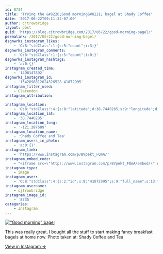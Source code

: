 ```yaml
---
id: 8734
title: 'Trying the &#8220;Good morning&#8221; bagel at Shady Coffee'
date: '2017-06-22T09:11:32-07:00'
author: cjtrowbridge
layout: post
guid: 'https://blog.cjtrowbridge.com/2017/06/22/good-morning-bagel/'
permalink: /2017/06/22/good-morning-bagel/
dsgnwrks_instagram_likes:
    - 'O:8:"stdClass":1:{s:5:"count";i:3;}'
dsgnwrks_instagram_comments:
    - 'O:8:"stdClass":1:{s:5:"count";i:0;}'
dsgnwrks_instagram_hashtags:
    - 'a:0:{}'
instagram_created_time:
    - '1498147892'
dsgnwrks_instagram_id:
    - '1542898812024326528_41872995'
instagram_filter_used:
    - Clarendon
instagram_attribution:
    - ''
instagram_location:
    - 'O:8:"stdClass":4:{s:8:"latitude";d:38.7440285;s:9:"longitude";d:-121.287689;s:4:"name";s:20:"Shady Coffee and Tea";s:2:"id";i:311068;}'
instagram_location_lat:
    - '38.7440285'
instagram_location_long:
    - '-121.287689'
instagram_location_name:
    - 'Shady Coffee and Tea'
instagram_users_in_photo:
    - 'a:0:{}'
instagram_link:
    - 'https://www.instagram.com/p/BVpekt_FQmA/'
instagram_embed_code:
    - "<iframe src=\"https://www.instagram.com/p/BVpekt_FQmA/embed/\" width=\"612\" height=\"710\" frameborder=\"0\" scrolling=\"no\" allowtransparency=\"true\" class=\"insta-image-embed\"></iframe>\n"
instagram_type:
    - image
instagram_user:
    - 'O:8:"stdClass":4:{s:2:"id";s:8:"41872995";s:9:"full_name";s:13:"CJ Trowbridge";s:15:"profile_picture";s:96:"https://scontent.cdninstagram.com/t51.2885-19/s150x150/13724650_1188772791164794_142557231_a.jpg";s:8:"username";s:12:"cjtrowbridge";}'
instagram_username:
    - cjtrowbridge
instagram_image_id:
    - '8735'
categories:
    - Instagram
---
```


[![“Good morning” bagel](https://blog.cjtrowbridge.com/wp-content/uploads/2017/06/1498147892-1-1.jpg)](https://www.instagram.com/p/BVpekt_FQmA/)

This was really great. I bought all the stuff to start making fancy breakfast bagels at home now. Photo taken at: Shady Coffee and Tea

[View in Instagram ⇒](https://www.instagram.com/p/BVpekt_FQmA/)